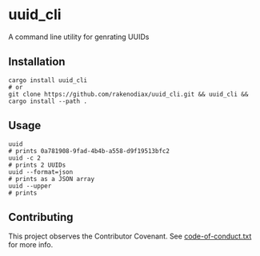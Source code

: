 # uuid_cli

A command line utility for genrating UUIDs

## Installation

```
cargo install uuid_cli
# or
git clone https://github.com/rakenodiax/uuid_cli.git && uuid_cli && cargo install --path .
```

## Usage

```
uuid
# prints 0a781908-9fad-4b4b-a558-d9f19513bfc2
uuid -c 2
# prints 2 UUIDs
uuid --format=json
# prints as a JSON array
uuid --upper
# prints 
```

## Contributing

This project observes the Contributor Covenant. See [code-of-conduct.txt]('./code-of-conduct.txt') for more info.
